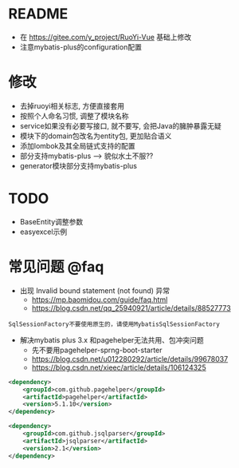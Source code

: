 # README

- 在 https://gitee.com/y_project/RuoYi-Vue 基础上修改
- 注意mybatis-plus的configuration配置

# 修改

- 去掉ruoyi相关标志, 方便直接套用
- 按照个人命名习惯, 调整了模块名称
- service如果没有必要写接口, 就不要写, 会把Java的臃肿暴露无疑
- 模块下的domain包改名为entity包, 更加贴合语义
- 添加lombok及其全局链式支持的配置
- 部分支持mybatis-plus --> 貌似水土不服??
- generator模块部分支持mybatis-plus

# TODO

- BaseEntity调整参数
- easyexcel示例

# 常见问题 @faq

- 出现 Invalid bound statement (not found) 异常
    - https://mp.baomidou.com/guide/faq.html
    - https://blog.csdn.net/qq_25940921/article/details/88527773

```
SqlSessionFactory不要使用原生的，请使用MybatisSqlSessionFactory
```

- 解决mybatis plus 3.x 和pagehelper无法共用、包冲突问题
    - 先不要用pagehelper-sprng-boot-starter
    - https://blog.csdn.net/u012280292/article/details/99678037
    - https://blog.csdn.net/xieec/article/details/106124325

```xml
<dependency>
    <groupId>com.github.pagehelper</groupId>
    <artifactId>pagehelper</artifactId>
    <version>5.1.10</version>
</dependency>

<dependency>
    <groupId>com.github.jsqlparser</groupId>
    <artifactId>jsqlparser</artifactId>
    <version>2.1</version>
</dependency>
```
